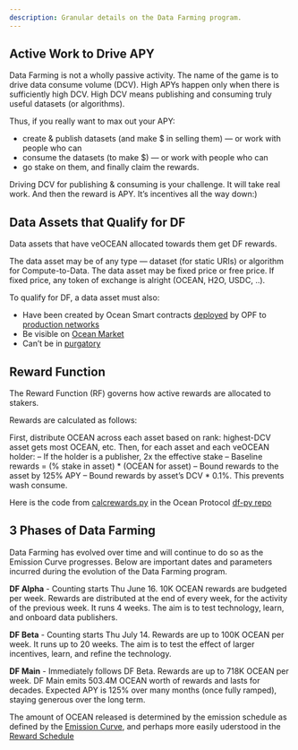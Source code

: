 ```yaml
---
description: Granular details on the Data Farming program.
---
```

## Active Work to Drive APY

Data Farming is not a wholly passive activity. The name of the game is to drive data consume volume (DCV). High APYs happen only when there is sufficiently high DCV. High DCV means publishing and consuming truly useful datasets (or algorithms).

Thus, if you really want to max out your APY:
- create & publish datasets (and make $ in selling them) — or work with people who can
- consume the datasets (to make $) — or work with people who can
- go stake on them, and finally claim the rewards.

Driving DCV for publishing & consuming is your challenge. It will take real work. And then the reward is APY. It’s incentives all the way down:)

## Data Assets that Qualify for DF

Data assets that have veOCEAN allocated towards them get DF rewards.

The data asset may be of any type — dataset (for static URIs) or algorithm for Compute-to-Data. The data asset may be fixed price or free price. If fixed price, any token of exchange is alright (OCEAN, H2O, USDC, ..).

To qualify for DF, a data asset must also:
- Have been created by Ocean Smart contracts [deployed](https://github.com/oceanprotocol/contracts/blob/v4main/addresses/address.json) by OPF to [production networks](https://docs.oceanprotocol.com/core-concepts/networks)
- Be visible on [Ocean Market](https://market.oceanprotocol.com/)
- Can’t be in [purgatory](https://github.com/oceanprotocol/list-purgatory/blob/main/policies/README.md)

## Reward Function

The Reward Function (RF) governs how active rewards are allocated to stakers.

Rewards are calculated as follows:

First, distribute OCEAN across each asset based on rank: highest-DCV asset gets most OCEAN, etc.
Then, for each asset and each veOCEAN holder:
– If the holder is a publisher, 2x the effective stake
– Baseline rewards = (% stake in asset) * (OCEAN for asset)
– Bound rewards to the asset by 125% APY
– Bound rewards by asset’s DCV * 0.1%. This prevents wash consume.

Here is the code from [calcrewards.py](https://github.com/oceanprotocol/df-py/blob/main/util/calcrewards.py) in the Ocean Protocol [df-py repo](https://github.com/oceanprotocol/df-py/)

## 3 Phases of Data Farming

Data Farming has evolved over time and will continue to do so as the Emission Curve progresses. Below are important dates and parameters incurred during the evolution of the Data Farming program.

**DF Alpha** - Counting starts Thu June 16. 10K OCEAN rewards are budgeted per week. Rewards are distributed at the end of every week, for the activity of the previous week. It runs 4 weeks. The aim is to test technology, learn, and onboard data publishers.

**DF Beta** - Counting starts Thu July 14. Rewards are up to 100K OCEAN per week. It runs up to 20 weeks. The aim is to test the effect of larger incentives, learn, and refine the technology.

**DF Main** - Immediately follows DF Beta. Rewards are up to 718K OCEAN per week. DF Main emits 503.4M OCEAN worth of rewards and lasts for decades. Expected APY is 125% over many months (once fully ramped), staying generous over the long term.

The amount of OCEAN released is determined by the emission schedule as defined by the [Emission Curve](emissions-apys.md#emissions--apys), and perhaps more easily uderstood in the [Reward Schedule](df-intro.md#reward-schedule)